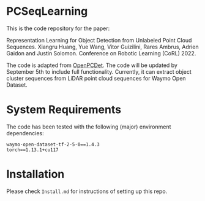 

# PCSeqLearning

This is the code repository for the paper:

Representation Learning for Object Detection from Unlabeled Point Cloud Sequences.
Xiangru Huang, Yue Wang, Vitor Guizilini, Rares Ambrus, Adrien Gaidon and Justin Solomon.
Conference on Robotic Learning (CoRL) 2022. 

The code is adapted from [OpenPCDet](https://github.com/open-mmlab/OpenPCDet). The code will be updated by September 5th to include full functionality. Currently, it can extract object cluster sequences from LiDAR point cloud sequences for Waymo Open Dataset.

# System Requirements

The code has been tested with the following (major) environment dependencies:
```
waymo-open-dataset-tf-2-5-0==1.4.3
torch==1.13.1+cu117
```

# Installation

Please check `Install.md` for instructions of setting up this repo. 

